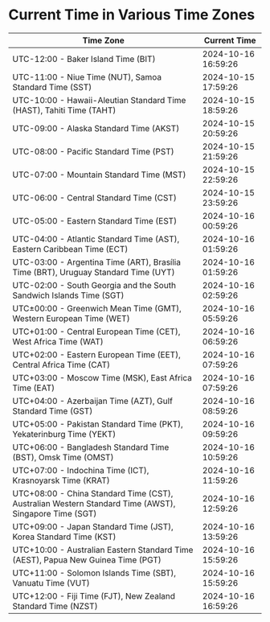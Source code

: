 # Current Time in Various Time Zones

| Time Zone | Current Time |
|-----------|--------------|
| UTC-12:00 - Baker Island Time (BIT) | 2024-10-16 16:59:26 |
| UTC-11:00 - Niue Time (NUT), Samoa Standard Time (SST) | 2024-10-15 17:59:26 |
| UTC-10:00 - Hawaii-Aleutian Standard Time (HAST), Tahiti Time (TAHT) | 2024-10-15 18:59:26 |
| UTC-09:00 - Alaska Standard Time (AKST) | 2024-10-15 20:59:26 |
| UTC-08:00 - Pacific Standard Time (PST) | 2024-10-15 21:59:26 |
| UTC-07:00 - Mountain Standard Time (MST) | 2024-10-15 22:59:26 |
| UTC-06:00 - Central Standard Time (CST) | 2024-10-15 23:59:26 |
| UTC-05:00 - Eastern Standard Time (EST) | 2024-10-16 00:59:26 |
| UTC-04:00 - Atlantic Standard Time (AST), Eastern Caribbean Time (ECT) | 2024-10-16 01:59:26 |
| UTC-03:00 - Argentina Time (ART), Brasília Time (BRT), Uruguay Standard Time (UYT) | 2024-10-16 01:59:26 |
| UTC-02:00 - South Georgia and the South Sandwich Islands Time (SGT) | 2024-10-16 02:59:26 |
| UTC±00:00 - Greenwich Mean Time (GMT), Western European Time (WET) | 2024-10-16 05:59:26 |
| UTC+01:00 - Central European Time (CET), West Africa Time (WAT) | 2024-10-16 06:59:26 |
| UTC+02:00 - Eastern European Time (EET), Central Africa Time (CAT) | 2024-10-16 07:59:26 |
| UTC+03:00 - Moscow Time (MSK), East Africa Time (EAT) | 2024-10-16 07:59:26 |
| UTC+04:00 - Azerbaijan Time (AZT), Gulf Standard Time (GST) | 2024-10-16 08:59:26 |
| UTC+05:00 - Pakistan Standard Time (PKT), Yekaterinburg Time (YEKT) | 2024-10-16 09:59:26 |
| UTC+06:00 - Bangladesh Standard Time (BST), Omsk Time (OMST) | 2024-10-16 10:59:26 |
| UTC+07:00 - Indochina Time (ICT), Krasnoyarsk Time (KRAT) | 2024-10-16 11:59:26 |
| UTC+08:00 - China Standard Time (CST), Australian Western Standard Time (AWST), Singapore Time (SGT) | 2024-10-16 12:59:26 |
| UTC+09:00 - Japan Standard Time (JST), Korea Standard Time (KST) | 2024-10-16 13:59:26 |
| UTC+10:00 - Australian Eastern Standard Time (AEST), Papua New Guinea Time (PGT) | 2024-10-16 15:59:26 |
| UTC+11:00 - Solomon Islands Time (SBT), Vanuatu Time (VUT) | 2024-10-16 15:59:26 |
| UTC+12:00 - Fiji Time (FJT), New Zealand Standard Time (NZST) | 2024-10-16 16:59:26 |
